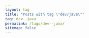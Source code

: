 ```yaml
---
layout: tag
title: "Posts with tag \"dev/java\""
tag: dev--java
permalink: /tags/dev--java/
sitemap: false
---
```

